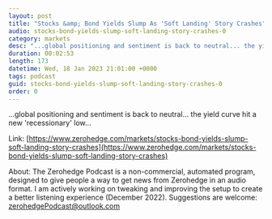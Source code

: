 ```yaml
---
layout: post
title: "Stocks &amp; Bond Yields Slump As 'Soft Landing' Story Crashes"
audio: stocks-bond-yields-slump-soft-landing-story-crashes-0
category: markets
desc: "...global positioning and sentiment is back to neutral... the yield curve hit a new 'recessionary' low..."
duration: 00:02:53
length: 173
datetime: Wed, 18 Jan 2023 21:01:00 +0000
tags: podcast
guid: stocks-bond-yields-slump-soft-landing-story-crashes-0
order: 0
---
```

...global positioning and sentiment is back to neutral... the yield curve hit a new 'recessionary' low...

Link: [https://www.zerohedge.com/markets/stocks-bond-yields-slump-soft-landing-story-crashes](https://www.zerohedge.com/markets/stocks-bond-yields-slump-soft-landing-story-crashes)

About: The Zerohedge Podcast is a non-commercial, automated program, designed to give people a way to get news from Zerohedge in an audio format.  I am actively working on tweaking and improving the setup to create a better listening experience (December 2022).  Suggestions are welcome: [zerohedgePodcast@outlook.com](mailto:zerohedgePodcast@outlook.com)
